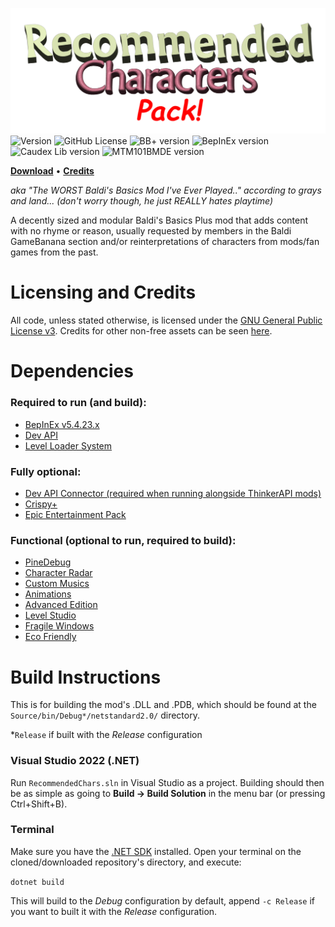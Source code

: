 ![Recommended Characters Pack](Info/logo.png)
![Version](https://img.shields.io/badge/version-1.3.0.1-purple) ![GitHub License](https://img.shields.io/github/license/uncertainluei/BaldiPlus-RecommendedChars)
![BB+ version](https://img.shields.io/badge/bb+-0.12.2-69C12E?color=green) ![BepInEx version](https://img.shields.io/badge/bepinex-5.4.23-69C12E?color=yellow&link=https://github.com/BepInEx/BepInEx/releases/tag/v5.4.23.3) ![Caudex Lib version](https://img.shields.io/badge/caudexlib-0.1-69C12E?color=blue) ![MTM101BMDE version](https://img.shields.io/badge/mtm101bmde-9.0.1.1-69C12E?color=red&link=https://gamebanana.com/mods/383711)

[**Download**](https://gamebanana.com/mods/591677) • [**Credits**](CREDITS.md)

*aka "The WORST Baldi's Basics Mod I've Ever Played.." according to grays and land... (don't worry though, he just REALLY hates playtime)*

A decently sized and modular Baldi's Basics Plus mod that adds content with no rhyme or reason, usually requested by members in the Baldi GameBanana section and/or reinterpretations of characters from mods/fan games from the past.

# Licensing and Credits
All code, unless stated otherwise, is licensed under the [GNU General Public License v3](LICENSE). Credits for other non-free assets can be seen [here](CREDITS.md).

# Dependencies

### Required to run (and build):
- [BepInEx v5.4.23.x](https://github.com/BepInEx/BepInEx/releases)
- [Dev API](https://gamebanana.com/mods/383711)
- [Level Loader System](https://gamebanana.com/mods/617565)

### Fully optional:
- [Dev API Connector (required when running alongside ThinkerAPI mods)](https://gamebanana.com/mods/606386)
- [Crispy+](https://gamebanana.com/mods/529314)
- [Epic Entertainment Pack](https://gamebanana.com/mods/546336)

### Functional (optional to run, required to build):
- [PineDebug](https://gamebanana.com/mods/542418)
- [Character Radar](https://gamebanana.com/mods/321209)
- [Custom Musics](https://gamebanana.com/mods/527812)
- [Animations](https://gamebanana.com/mods/503644)
- [Advanced Edition](https://gamebanana.com/mods/504169)
- [Level Studio](https://gamebanana.com/mods/617567)
- [Fragile Windows](https://gamebanana.com/mods/512880)
- [Eco Friendly](https://gamebanana.com/mods/606391)

# Build Instructions
This is for building the mod's .DLL and .PDB, which should be found at the `Source/bin/Debug*/netstandard2.0/` directory.

\*`Release` if built with the *Release* configuration

### Visual Studio 2022 (.NET)
Run `RecommendedChars.sln` in Visual Studio as a project. Building should then be as simple as going to **Build -> Build Solution** in the menu bar (or pressing Ctrl+Shift+B).

### Terminal
Make sure you have the [.NET SDK](https://dotnet.microsoft.com/en-us/download) installed. Open your terminal on the cloned/downloaded repository's directory, and execute:

`dotnet build`

This will build to the *Debug* configuration by default, append `-c Release` if you want to built it with the *Release* configuration.
